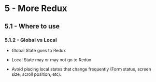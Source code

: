 # 5 - More Redux

## 5.1 - Where to use

### 5.1.2 - Global vs Local

- Global State goes to Redux

- Local State may or may not go to Redux

- Avoid placing local states that change frequently (Form status, screen size, scroll position, etc).

